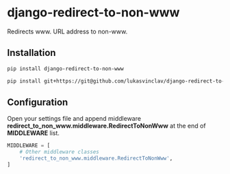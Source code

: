 # django-redirect-to-non-www

Redirects ww<span></span>w. URL address to non-ww<span></span>w.

## Installation

```bash
pip install django-redirect-to-non-www
```

```bash
pip install git+https://git@github.com/lukasvinclav/django-redirect-to-non-www.git
```

## Configuration

Open your settings file and append middleware **redirect_to_non_ww<span></span>w.middleware.RedirectToNonWw<span></span>w** at the end of **MIDDLEWARE** list.

```python
MIDDLEWARE = [
    # Other middleware classes
    'redirect_to_non_www.middleware.RedirectToNonWww',
]
```